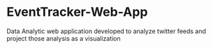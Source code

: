 # EventTracker-Web-App
Data Analytic web application developed to analyze twitter feeds and project those analysis as a visualization
